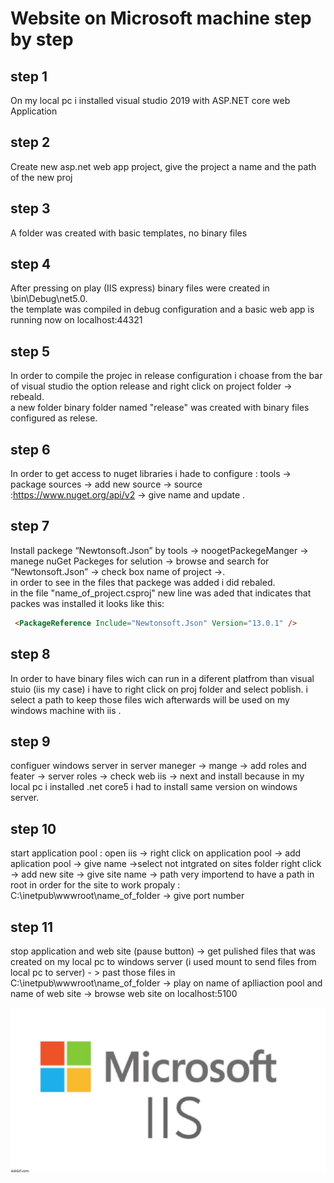 # Website on  Microsoft machine step by step
## step 1 
On my local pc i installed visual studio 2019 with ASP.NET core web Application
## step 2
Create new asp.net web app project, give the project a name and the path of the new  proj 
## step 3
A folder was created with basic templates, no binary files 
## step 4
After pressing on play (IIS express) binary files were created in \bin\Debug\net5.0. <br /> the template was compiled in debug configuration and a basic web app is running now on localhost:44321
## step 5 
In order to compile the projec in release configuration i choase from the  bar of visual studio the option release
and right click on project folder -> rebeald.<br />
a new folder binary folder named "release" was created with binary files configured as relese.
## step 6
In order to get access to nuget libraries i hade to configure : tools -> package sources -> add new source -> source :https://www.nuget.org/api/v2 -> give name and update . 
## step 7
Install packege  “Newtonsoft.Json” by tools -> noogetPackegeManger -> <br /> manege nuGet Packeges for selution -> browse and search for “Newtonsoft.Json” -> check box name of project ->.<br />
in order to see in the files that packege was added i did rebaled. <br />
in the file "name_of_project.csproj" new line was aded that indicates that packes was installed it looks like this:<br />
```html
 <PackageReference Include="Newtonsoft.Json" Version="13.0.1" />
 ```
## step 8 
In order to have binary files wich can run in a diferent platfrom than visual stuio (iis my case) i have to right click on proj folder and select poblish. i select  a path  to keep those files wich afterwards will be used on my windows machine with iis .
## step 9
configuer windows server
in server maneger -> mange -> add roles and feater -> server roles -> check web iis -> next and install
because in my local pc i installed .net core5 i had to install same version on windows server.
## step 10 
start application pool :
open iis -> right click on application pool -> add aplication pool -> give name ->select not intgrated
on sites folder right click -> add new site -> give site name -> path very importend to have a path in root in order for the site to work propaly  : C:\inetpub\wwwroot\name_of_folder -> give port number
## step 11 
stop application and web site (pause button) -> get pulished files that was created on my local pc to windows server (i used mount to send files from local pc to server) - > past those files in C:\inetpub\wwwroot\name_of_folder -> play on name of aplliaction pool and  name of web site -> browse web site on localhost:5100

![](IIS_APPLICATION_POOL/Pages/microsoft.jpg)

